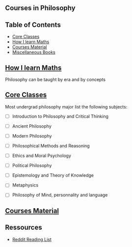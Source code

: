 ## Courses in Philosophy

## Table of Contents

- [Core Classes](#core-classes)
- [How I learn Maths](#how-i-learn-maths)
- [Courses Material](courses-material)
- [Miscellaneous Books](#miscellaneous-books)

## [How I learn Maths](#how-i-learn-maths)

Philosophy can be taught by era and by concepts

## [Core Classes](#core-classes)

Most undergrad philosophy major list the following subjects:

- [ ] Introduction to Philosophy and Critical Thinking
- [ ] Ancient Philosophy
- [ ] Modern Philosophy
- [ ] Philosophical Methods and Reasoning
- [ ] Ethics and Moral Psychology
- [ ] Political Philosophy
- [ ] Epistemology and Theory of Knowledge
- [ ] Metaphysics
- [ ] Philosophy of Mind, personnality and language


## [Courses Material](courses-material)

## Ressources

- [Reddit Reading List](https://www.reddit.com/r/philosophy/wiki/readinglist#wiki_recommended_reading_list)
